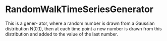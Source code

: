 # RandomWalkTimeSeriesGenerator
This is a gener- ator, where a random number is drawn from a Gaussian distribution N(0,1), then at each time point a new number is drawn from this distribution and added to the value of the last number.
